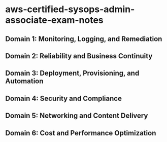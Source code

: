 # aws-certified-sysops-admin-associate-exam-notes

## Domain 1: Monitoring, Logging, and Remediation
## Domain 2: Reliability and Business Continuity
## Domain 3: Deployment, Provisioning, and Automation
## Domain 4: Security and Compliance
## Domain 5: Networking and Content Delivery
## Domain 6: Cost and Performance Optimization